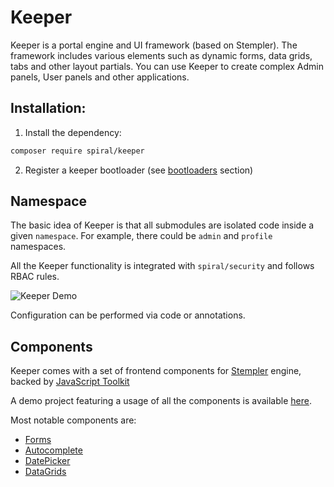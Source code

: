# Keeper

Keeper is a portal engine and UI framework (based on Stempler). The framework includes various elements such as dynamic forms, 
data grids, tabs and other layout partials. You can use Keeper to create complex Admin panels, User panels and other 
applications.

## Installation:

1. Install the dependency:

```bash
composer require spiral/keeper
```

2. Register a keeper bootloader (see [bootloaders](/keeper/bootloaders.md) section)

## Namespace

The basic idea of Keeper is that all submodules are isolated code inside a given `namespace`. For example, there 
could be `admin` and `profile` namespaces.

All the Keeper functionality is integrated with `spiral/security` and follows RBAC rules. 

![Keeper Demo](https://user-images.githubusercontent.com/796136/81418518-79353800-9155-11ea-8266-e19fb2cce45a.png)

Configuration can be performed via code or annotations.

## Components

Keeper comes with a set of frontend components for [Stempler](/stempler/basics.md) engine, backed 
by [JavaScript Toolkit](https://github.com/spiral/toolkit)

A demo project featuring a usage of all the components is available [here](https://github.com/spiral/app-keeper).

Most notable components are:

- [Forms](/keeper/components/forms.md)
- [Autocomplete](/keeper/components/autocomplete.md)
- [DatePicker](/keeper/components/datepicker.md)
- [DataGrids](/keeper/components/datagrid.md)


